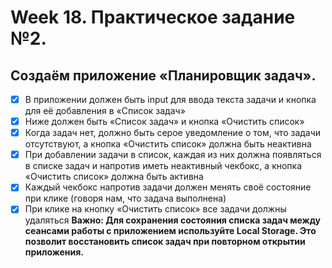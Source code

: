 # Week 18. Практическое задание №2.

## Создаём приложение «Планировщик задач».

- [x] В приложении должен быть input для ввода текста задачи и кнопка для её добавления в «Список задач»
- [x] Ниже должен быть «Список задач» и кнопка «Очистить список»
- [x] Когда задач нет, должно быть серое уведомление о том, что задачи отсутствуют, а кнопка «Очистить список» должна быть неактивна
- [x] При добавлении задачи в список, каждая из них должна появляться в списке задач и напротив иметь неактивный чекбокс, а кнопка «Очистить список» должна быть активна
- [x] Каждый чекбокс напротив задачи должен менять своё состояние при клике (говоря нам, что задача выполнена)
- [x] При клике на кнопку «Очистить список» все задачи должны удаляться
      **Важно: Для сохранения состояния списка задач между сеансами работы с приложением используйте Local Storage. Это позволит восстановить список задач при повторном открытии приложения.**
